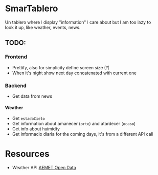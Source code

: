 # SmarTablero
Un tablero where I display "information" I care about but I am too lazy to look it up, like weather, events, news.

## TODO:
### Frontend
- Prettify, also for simplicity define screen size (?)
- When it's night show next day concatenated with current one

### Backend
- Get data from news

#### Weather
- Get `estadoCielo`
- Get information about amanecer (`orto`) and atardecer (`ocaso`)
- Get info about huimidty
- Get informacio diaria for the coming days, it's from a different API call

# Resources
- Weather API [AEMET Open Data](https://opendata.aemet.es/centrodedescargas/inicio)
